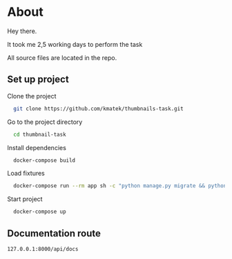 # About
Hey there.

It took me 2,5 working days to perform the task

All source files are located in the repo.

## Set up project
Clone the project
```bash
  git clone https://github.com/kmatek/thumbnails-task.git
```
Go to the project directory
```bash
  cd thumbnail-task
```
Install dependencies
```bash
  docker-compose build
```
Load fixtures
```bash
  docker-compose run --rm app sh -c "python manage.py migrate && python manage.py loaddata fixtures.json"
```
Start project
```bash
  docker-compose up
```
## Documentation route
```bash
127.0.0.1:8000/api/docs
```
